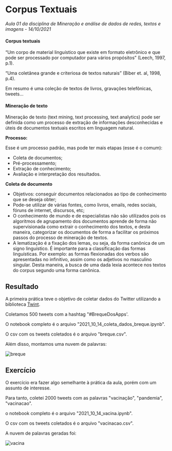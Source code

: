 # Corpus Textuais

*Aula 01 da disciplina de Mineração e análise de dados de redes, textos e imagens - 14/10/2021*


#### Corpus textuais

“Um corpo de material linguístico que existe em formato eletrônico e que pode ser processado por computador para vários propósitos” (Leech, 1997, p.1).

“Uma coletânea grande e criteriosa de textos naturais” (Biber et. al, 1998, p.4).

Em resumo é uma coleção de textos de livros, gravações telefônicas, tweets…


#### Mineração de texto

Mineração de texto (text mining, text processing, text analytics) pode ser definida como um processo de extração de informações desconhecidas e úteis de documentos textuais
escritos em linguagem natural.

**Processo:**

Esse é um processo padrão, mas pode ter mais etapas (esse é o comum):

* Coleta de documentos;
* Pré-processamento;
* Extração de conhecimento;
* Avaliação e interpretação dos resultados.


**Coleta de documento**

* Objetivos: conseguir documentos relacionados ao tipo de conhecimento que se deseja obter;
* Pode-se utilizar de várias fontes, como livros, emails, redes sociais, fóruns de internet, discursos, etc;
* O conhecimento de mundo e de especialistas não são utilizados pois os algoritmos de agrupamento dos documentos aprende de forma não supervisionada como extrair o conhecimento dos textos, e desta maneira, categorizar os documentos de forma a facilitar os próximos passos do processo de mineração de textos.
* A lematização é a fixação dos lemas, ou seja, da forma canônica de um signo linguístico. É importante para a classificação das formas linguísticas. Por exemplo: as formas flexionadas dos verbos são apresentadas no infinitivo, assim como os adjetivos no masculino singular. Desta maneira, a busca de uma dada lexia acontece nos textos do corpus segundo uma forma canônica.


## Resultado

A primeira prática teve o objetivo de coletar dados do Twitter utilizando a biblioteca [Twint](https://github.com/twintproject/twint).

Coletamos 500 tweets com a hashtag "#BrequeDosApps'.

O notebook completo é o arquivo "2021_10_14_coleta_dados_breque.ipynb".

O csv com os tweets coletados é o arquivo "breque.csv".

Além disso, montamos uma nuvem de palavras:

![breque](https://user-images.githubusercontent.com/89416633/141858210-1541e2dc-4c59-441c-862f-884a0e2c8dfb.png)


## Exercício

O exercício era fazer algo semelhante à prática da aula, porém com um assunto de interesse.

Para tanto, coletei 2000 tweets com as palavras "vacinação", "pandemia", "vacinacao".

o notebook completo é o arquivo "2021_10_14_vacina.ipynb".

O csv com os tweets coletados é o arquivo "vacinacao.csv".

A nuvem de palavras geradas foi:

![vacina](https://user-images.githubusercontent.com/89416633/141858503-72f04d0c-03ea-4531-923e-ab5c742b63d0.png)
